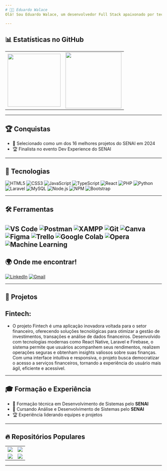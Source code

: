 ```yaml
---
# 👨‍💻 Eduardo Walace
Olá! Sou Eduardo Walace, um desenvolvedor Full Stack apaixonado por tecnologia. Tenho experiência na criação de sistemas web e mobile, utilizando diversas tecnologias para desenvolver soluções inovadoras e eficientes.

---
```


## 📊 Estatísticas no GitHub

<table>
  <tr>
    <td>
      <img height="170em" src="https://github-readme-stats.vercel.app/api?username=duwalace&show_icons=true&theme=dark&hide_border=true&count_private=true" />
    </td>
    <td>
      <img height="180em" src="https://github-readme-stats.vercel.app/api/top-langs/?username=duwalace&layout=compact&theme=dark&hide_border=true" />
    </td>
  </tr>
</table>

---

## 🏆 Conquistas

- 🏅 Selecionado como um dos 16 melhores projetos do SENAI em 2024
- 🏆 Finalista no evento Dev Experience do SENAI
---

## 🚀 Tecnologias

![HTML5](https://img.shields.io/badge/HTML5-E34F26?style=for-the-badge&logo=html5&logoColor=white)
![CSS3](https://img.shields.io/badge/CSS3-1572B6?style=for-the-badge&logo=css3&logoColor=white)
![JavaScript](https://img.shields.io/badge/JavaScript-F7DF1E?style=for-the-badge&logo=javascript&logoColor=black)
![TypeScript](https://img.shields.io/badge/TypeScript-007ACC?style=for-the-badge&logo=typescript&logoColor=white)
![React](https://img.shields.io/badge/React-20232A?style=for-the-badge&logo=react&logoColor=61DAFB)
![PHP](https://img.shields.io/badge/PHP-777BB4?style=for-the-badge&logo=php&logoColor=white)
![Python](https://img.shields.io/badge/Python-3776AB?style=for-the-badge&logo=python&logoColor=white)
![Laravel](https://img.shields.io/badge/Laravel-FF2D20?style=for-the-badge&logo=laravel&logoColor=white)
![MySQL](https://img.shields.io/badge/MySQL-4479A1?style=for-the-badge&logo=mysql&logoColor=white)
![Node.js](https://img.shields.io/badge/Node.js-339933?style=for-the-badge&logo=nodedotjs&logoColor=white)
![NPM](https://img.shields.io/badge/NPM-CB3837?style=for-the-badge&logo=npm&logoColor=white)
![Bootstrap](https://img.shields.io/badge/Bootstrap-563D7C?style=for-the-badge&logo=bootstrap&logoColor=white)

---

## 🛠 Ferramentas

![VS Code](https://img.shields.io/badge/VS%20Code-0078D4?style=for-the-badge&logo=visual-studio-code&logoColor=white)
![Postman](https://img.shields.io/badge/Postman-FF6C37?style=for-the-badge&logo=postman&logoColor=white)
![XAMPP](https://img.shields.io/badge/XAMPP-FB7A24?style=for-the-badge&logo=xampp&logoColor=white)
![Git](https://img.shields.io/badge/Git-F05032?style=for-the-badge&logo=git&logoColor=white)
![Canva](https://img.shields.io/badge/Canva-00C4CC?style=for-the-badge&logo=canva&logoColor=white)
![Figma](https://img.shields.io/badge/Figma-F24E1E?style=for-the-badge&logo=figma&logoColor=white)
![Trello](https://img.shields.io/badge/Trello-0079BF?style=for-the-badge&logo=trello&logoColor=white)
![Google Colab](https://img.shields.io/badge/Google%20Colab-F9AB00?style=for-the-badge&logo=google-colab&logoColor=white)
![Opera](https://img.shields.io/badge/Opera-FF1B2D?style=for-the-badge&logo=opera&logoColor=white)
![Machine Learning](https://img.shields.io/badge/Machine%20Learning-FF6F00?style=for-the-badge)
---

## 🌍 Onde me encontrar!

[![LinkedIn](https://img.shields.io/badge/LinkedIn-0077B5?style=for-the-badge&logo=linkedin&logoColor=white)](https://www.linkedin.com/in/eduardo-walace/)
[![Gmail](https://img.shields.io/badge/Gmail-D14836?style=for-the-badge&logo=gmail&logoColor=white)](eduardowalace2@gmail.com)

---

##  📂 Projetos

## Fintech:
-  O projeto Fintech é uma aplicação inovadora voltada para o setor financeiro, oferecendo soluções tecnológicas para otimizar a gestão de investimentos, transações e análise de dados financeiros. Desenvolvido com tecnologias modernas como React Native, Laravel e Firebase, o sistema permite que usuários acompanhem seus rendimentos, realizem operações seguras e obtenham insights valiosos sobre suas finanças. Com uma interface intuitiva e responsiva, o projeto busca democratizar o acesso a serviços financeiros, tornando a experiência do usuário mais ágil, eficiente e acessível.

---

## 🎓 Formação e Experiência

- 📘 Formação técnica em Desenvolvimento de Sistemas pelo **SENAI**
- 📗 Cursando Análise e Desenvolvimento de Sistemas pelo **SENAI**
- 🏆 Experiência liderando equipes e projetos

---

## 🔥 Repositórios Populares

<table>
  <tr>
    <td>
      <a href="https://github.com/duwalace/bytecode">
        <img align="center" src="https://github-readme-stats.vercel.app/api/pin/?username=duwalace&repo=bytecode&theme=dark&hide_border=true" />
      </a>
    </td>
    <td>
      <a href="https://github.com/duwalace/caueeex">
        <img align="center" src="https://github-readme-stats.vercel.app/api/pin/?username=duwalace&repo=caueeex&theme=dark&hide_border=true" />
      </a>
    </td>
  </tr>
  <tr>
    <td>
      <a href="https://github.com/duwalace/Sistema-Vann">
        <img align="center" src="https://github-readme-stats.vercel.app/api/pin/?username=duwalace&repo=Sistema-Vann&theme=dark&hide_border=true" />
      </a>
    </td>
    <td>
      <a href="https://github.com/duwalace/React-Vann">
        <img align="center" src="https://github-readme-stats.vercel.app/api/pin/?username=duwalace&repo=React-Vann&theme=dark&hide_border=true" />
      </a>
    </td>
  </tr>
</table>

---


